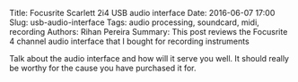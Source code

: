 Title: Focusrite Scarlett 2i4 USB audio interface
Date: 2016-06-07 17:00
Slug: usb-audio-interface
Tags: audio processing, soundcard, midi, recording
Authors: Rihan Pereira
Summary: This post reviews the Focusrite 4 channel audio interface that I bought for recording instruments

Talk about the audio interface and how will it serve you well. It should really be worthy for the cause
you have purchased it for.

